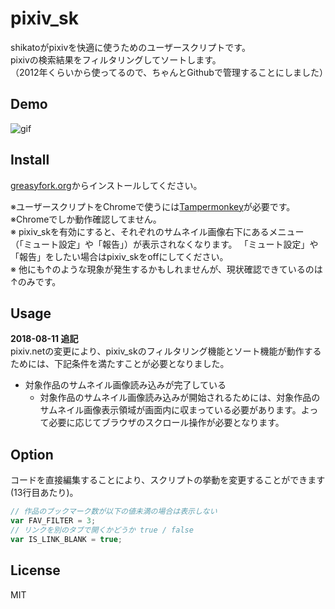 # pixiv_sk

shikatoがpixivを快適に使うためのユーザースクリプトです。   
pixivの検索結果をフィルタリングしてソートします。    
（2012年くらいから使ってるので、ちゃんとGithubで管理することにしました）

## Demo
![gif](./sample.gif)

## Install
[greasyfork.org](https://greasyfork.org/ja/scripts/2247-pixiv-sk)からインストールしてください。 

※ユーザースクリプトをChromeで使うには[Tampermonkey](https://chrome.google.com/webstore/detail/tampermonkey/dhdgffkkebhmkfjojejmpbldmpobfkfo?hl=ja)が必要です。  
※Chromeでしか動作確認してません。  
※ pixiv_skを有効にすると、それぞれのサムネイル画像右下にあるメニュー（「ミュート設定」や「報告」）が表示されなくなります。 「ミュート設定」や「報告」をしたい場合はpixiv_skをoffにしてください。  
※ 他にも↑のような現象が発生するかもしれませんが、現状確認できているのは↑のみです。

## Usage
**2018-08-11 追記**   
pixiv.netの変更により、pixiv_skのフィルタリング機能とソート機能が動作するためには、下記条件を満たすことが必要となりました。

* 対象作品のサムネイル画像読み込みが完了している
    - 対象作品のサムネイル画像読み込みが開始されるためには、対象作品のサムネイル画像表示領域が画面内に収まっている必要があります。よって必要に応じてブラウザのスクロール操作が必要となります。



## Option
コードを直接編集することにより、スクリプトの挙動を変更することができます(13行目あたり)。   
```javascript
// 作品のブックマーク数が以下の値未満の場合は表示しない
var FAV_FILTER = 3;
// リンクを別のタブで開くかどうか true / false
var IS_LINK_BLANK = true; 
```

## License
MIT
